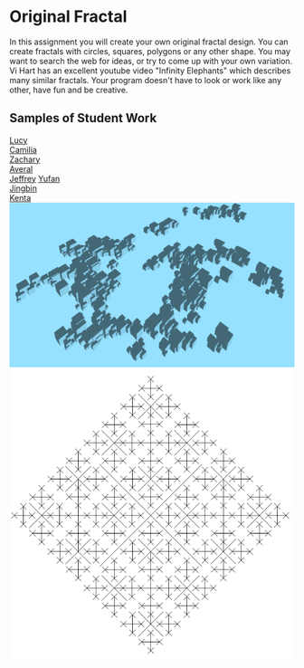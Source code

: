 Original Fractal
===============

In this assignment you will create your own original fractal design. You can create  fractals with circles, squares, polygons or any other shape. You may want to search the web for ideas, or try to come up with your own variation. Vi Hart has an excellent youtube video "Infinity Elephants" which describes many similar fractals. Your program doesn't have to look or work like any other, have fun and be creative.

Samples of Student Work
-----------------------
[Lucy](http://luchen825.github.io/OriginalFractal/)  
[Camilia](http://cakacimi.github.io/OriginalFractal/)  
[Zachary](http://zachooz.github.io/OriginalFractal/)  
[Averal](http://avekan33.github.io/OriginalFractal/)  
[Jeffrey](http://jeffreyyin1.github.io/OriginalFractal/) 
[Yufan](http://yuxu1.github.io/OriginalFractal/)  
[Jingbin](http://ben441318936.github.io/OriginalFractal/)  
[Kenta](http://redtorch.github.io/OriginalFractal/)   
![alt text](fractal1.PNG)   
![alt text](fractal2.PNG)   
